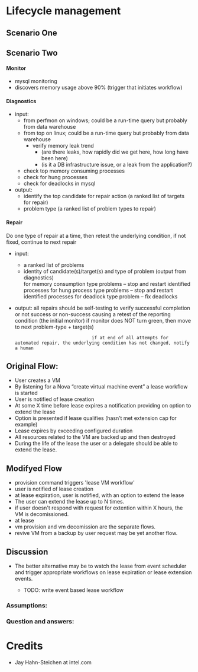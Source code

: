 # Lifecycle management

## Scenario One


## Scenario Two
#### Monitor
* mysql monitoring
* discovers memory usage above 90%  (trigger that initiates workflow)
#### Diagnostics
* input: 
  * from perfmon on windows;  could be a run-time query but probably from data warehouse
  * from top on linux; could be a run-time query but probably from data warehouse
    * verify memory leak trend 
      * (are there leaks, how rapidly did we get here, how long have been here)
      * (is it a DB infrastructure issue, or a leak from the application?)
  * check top memory consuming processes
  * check for hung processes
  * check for deadlocks in mysql
* output:
  * identify the top candidate for repair action  (a ranked list of targets for repair)
  * problem type (a ranked list of problem types to repair)
#### Repair
  Do one type of repair at a time, then retest the underlying condition, if not fixed, continue to next repair
  * input:
      * a ranked list of problems
      * identity of candidate(s)/target(s) and type of problem (output from diagnostics)       
                for memory consumption type problems – stop and restart identified processes
                for hung process type problems – stop and restart identified processes
                for deadlock type problem – fix deadlocks
  * output:
     all repairs should be self-testing to verify successful completion or not
                success or non-success
                causing a retest of the reporting condition (the initial monitor)
                if monitor does NOT turn green, then move to next problem-type + target(s)
 
                                     if at end of all attempts for automated repair, the underlying condition has not changed, notify a human



## Original Flow:

* User creates a VM
* By listening for a Nova “create virtual machine event” a lease workflow is started
* User is notified of lease creation 
* At some X time before lease expires a notification providing on option to extend the lease
* Option is presented if lease qualifies (hasn’t met extension cap for example)
* Lease expires by exceeding configured duration
* All resources related to the VM are backed up and then destroyed 
* During the life of the lease the user or a delegate should be able to extend the lease.

## Modifyed Flow

* provision command triggers 'lease VM workflow'
* user is notified of lease creation
* at lease expiration, user is notified, with an option to extend the lease
* The user can extend the lease up to N times.
* if user doesn't respond with request for extention within X hours, the VM is decomissioned.
* at lease 
* vm provision and vm decomission are the separate flows. 
* revive VM from a backup by user request may be yet another flow. 


## Discussion

* The better alternative may be to watch the lease from event scheduler and trigger appropriate workflows on lease expiration or lease extension events. 

    * TODO: write event based lease workflow



### Assumptions:

### Question and answers:

# Credits
* Jay Hahn-Steichen at intel.com
